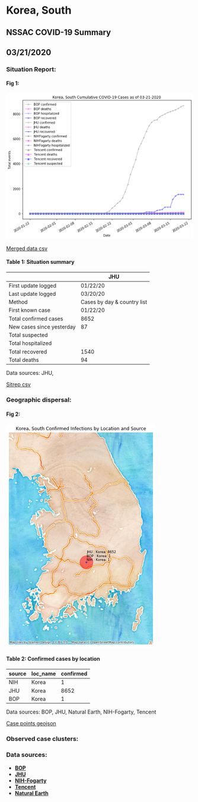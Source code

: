 # Korea, South
## NSSAC COVID-19 Summary
## 03/21/2020



### Situation Report:
#### Fig 1:
![Korea, South cases](../merged_histories/Korea,_South_merged_histories.png)

[Merged data csv](https://github.com/SchlittDataSci/SchlittDataSci.github.io/blob/master/data/tables/Korea,_South_merged_daily.csv)

#### Table 1: Situation summary


|                           | JHU                         |
|---------------------------|-----------------------------|
| First update logged       | 01/22/20                    |
| Last update logged        | 03/20/20                    |
| Method                    | Cases by day & country list |
| First known case          | 01/22/20                    |
| Total confirmed cases     | 8652                        |
| New cases since yesterday | 87                          |
| Total suspected           |                             |
| Total hospitalized        |                             |
| Total recovered           | 1540                        |
| Total deaths              | 94                          |

Data sources: JHU, 


[Sitrep csv](https://github.com/SchlittDataSci/SchlittDataSci.github.io/blob/master/data/tables/Korea,_South_sitrep.csv)

### Geographic dispersal:
#### Fig 2:
![Korea, South mapped](../case_locs/Korea,_South_case_locs.png)

#### Table 2: Confirmed cases by location


| source   | loc_name   |   confirmed |
|----------|------------|-------------|
| NIH      | Korea      |           1 |
| JHU      | Korea      |        8652 |
| BOP      | Korea      |           1 |

Data sources: BOP, JHU, Natural Earth, NIH-Fogarty, Tencent


[Case points geojson](https://github.com/SchlittDataSci/SchlittDataSci.github.io/blob/master/data/shapes/Korea,_South_case_locs.geojson)

### Observed case clusters:
### Data sources:
* **[BOP](https://github.com/beoutbreakprepared/nCoV2019)**
* **[JHU](https://github.com/CSSEGISandData/COVID-19)** 
* **[NIH-Fogarty](https://docs.google.com/spreadsheets/d/1jS24DjSPVWa4iuxuD4OAXrE3QeI8c9BC1hSlqr-NMiU/edit#gid=1187587451)** 
* **[Tencent](https://news.qq.com/zt2020/page/feiyan.htm)**
* **[Natural Earth](https://www.naturalearthdata.com/forums/forum/natural-earth-map-data/cultural-vectors/admin-1-states-provinces-and-their-boundaries/)**

<!-- Global site tag (gtag.js) - Google Analytics -->
<script async src="https://www.googletagmanager.com/gtag/js?id=UA-158816269-1"></script>
<script>
  window.dataLayer = window.dataLayer || [];
  function gtag(){dataLayer.push(arguments);}
  gtag('js', new Date());

  gtag('config', 'UA-158816269-1');
</script>